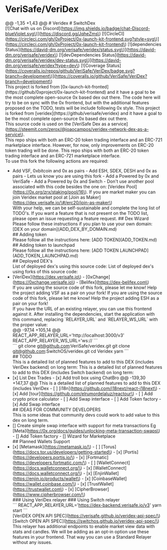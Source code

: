 # VeriSafe/VeriDex

 @@ -1,35 +1,43 @@ \# Veridex \# SwitchDex  
 \[!\[Chat with us on Discord\]\(https://img.shields.io/badge/chat-Discord-blueViolet.svg\)\]\(https://discord.gg/JqheZms\) \[!\[CircleCI\]\(https://circleci.com/gh/0xProject/0x-launch-kit-frontend.svg?style=svg\)\]\(https://circleci.com/gh/0xProject/0x-launch-kit-frontend\) \[!\[dependencies Status\]\(https://david-dm.org/verisafe/veridex/status.svg\)\]\(https://david-dm.org/verisafe/veridex\) \[!\[devDependencies Status\]\(https://david-dm.org/verisafe/veridex/dev-status.svg\)\]\(https://david-dm.org/verisafe/veridex?type=dev\) \[!\[Coverage Status\]\(https://coveralls.io/repos/github/VeriSafe/VeriDex/badge.svg?branch=development\)\]\(https://coveralls.io/github/VeriSafe/VeriDex?branch=development\)  
 This project is forked from \[0x-launch-kit-fronted\]\(https://github/0xproject/0x-launch-kit-frontend\) and it have a goal to be the most complete open-source 0x based dex out there. The code here will try to be on sync with the 0x frontend, but with the additional features proposed on the TODO, tests will be include following 0x style. This project is forked from \[veridex\]\(https://github/verisafe/veridex\) and it have a goal to be the most complete open-source 0x based dex out there.  
 This source code is used on the \[VeriSafe Dex as a service\]\(https://steemit.com/zerox/@joaocampos/veridex-network-dex-as-a-service\).  
 This repo ships with both an ERC-20 token trading interface and an ERC-721 marketplace interface. However, for now, only improvements on ERC-20 token trading will be done. This repo ships with both an ERC-20 token trading interface and an ERC-721 marketplace interface.  
 To use this fork the following actions are required:  
 - Add VSF, 0xbitcoin and 0x as pairs - Add ESH, SDEX, DESH and 0x as pairs - Lets us know you are using this fork - Add a Powered by 0x and VeriSafe - Add a Powered by 0x and Switch - Don't use another pool associated with this code besides the one on: \[Veridex Pool\]\(https://0x.org/zrx/staking/pool/16\). If you are market maker you can join Veridex market pool at \[Join as Maker\]\(https://dex.verisafe.io/\#/erc20/join-as-maker\)  
 With your help, we can be self-sustainable and complete the long list of TODO's. If you want a feature that is not present on the TODO list, please open an issue requesting a feature request. \#\# Dex Wizard  
 Please follow these instructions if you plan to use your own domain: \[DEX on your domain\]\(ADD\_DEX\_BY\_DOMAIN.md\)  
 \#\# Adding token  
 Please follow all the instructions here: \[ADD TOKEN\]\(ADD\_TOKEN.md\)  
 \#\# Adding token to launchpad  
 Please follow all the instructions here: \[ADD TOKEN LAUNCHPAD\]\(ADD\_TOKEN\_LAUNCHPAD.md\)  
 \#\# Deployed DEX's  
 List of deployed dex's using this source code: List of deployed dex's using forks of this source code:  
 - \[VeriDex\]\(https://dex.verisafe.io\) - \[0xChange\]\(https://0xchange.verisafe.io\) - \[Belifex\]\(https://dex-belifex.com\)  
 If you are using the source code of this fork, please let me know! Help the project adding VSF as a pair on your fork! If you are using the source code of this fork, please let me know! Help the project adding ESH as a pair on your fork!  
 If you have the URL of an existing relayer, you can use this frontend against it. After installing the dependencies, start the application with this command, replacing \`RELAYER\_URL\` and \`RELAYER\_WS\_URL\` with the proper value:  
   @@ -97,14 +105,14 @@ REACT\_APP\_RELAYER\_URL='http://localhost:3000/v3' REACT\_APP\_RELAYER\_WS\_URL='ws:// \`\`\`  
 \`\`\` git clone git@github.com:VeriSafe/veridex.git git clone git@github.com:SwitchOS/veridex.git cd Veridex yarn \`\`\`  
 \#\# TODO  
 This is a detailed list of planned features to add to this DEX \(includes VeriDex backend\) on long term: This is a detailed list of planned features to add to this DEX \(includes Switch backend\) on long term:  
 - \[x\] List Dex Trades - \[x\] Add troll box using ChatBro   @@ -139,30 +147,37 @@ This is a detailed list of planned features to add to this DEX \(includes VeriDex - \[ \] \[i18n\]\(https://github.com/i18next/react-i18next\) - \[x\] Add \[tour\]\(https://github.com/elrumordelaluz/reactour\) - \[ \] Add crypto price calculator - \[ \] Add Swap interface - \[ \] Add Token factory - \[x\] Add Swap interface  
 \#\# IDEAS FOR COMMUNITY DEVELOPERS  
 This is some ideas that community devs could work to add value to this dex on long term.  
 - \[\] Create simple swap interface with support for meta transactions Eg \[Meta\]\(https://0x.org/docs/guides/unlocking-meta-transaction-swaps\) - \[\] Add Token factory - \[\] Wizard for Marketplace  
 \#\# Planned Wallets Support  
 - \[x\] \[Metamask\]\(https://metamask.io/\) - \[ \] \[Torus\]\(https://docs.tor.us/developers/getting-started\) - \[x\] \[Portis\]\(https://developers.portis.io/\) - \[x\] \[Fortmatic\]\(https://developers.fortmatic.com/\) - \[ \] \[WalletConnect\]\(https://docs.walletconnect.org/\) - \[x\] \[WalletConnect\]\(https://docs.walletconnect.org/\) - \[x\] \[EnjinWallet\]\(https://enjin.io/products/wallet\) - \[x\] \[CoinbaseWallet\]\(https://wallet.coinbase.com/\) - \[x\] \[TrustWallet\]\(https://trustwallet.com\) - \[x\] \[CipherBrowser\]\(https://www.cipherbrowser.com/\)  
 \#\#\# Using VeriDex relayer \#\#\# Using Switch relayer  
 \`\`\` REACT\_APP\_RELAYER\_URL='https://dex-backend.verisafe.io/v3' yarn start \`\`\`  
 \[VeriDEX OPEN API SPEC\]\(https://verisafe.github.io/veridex-api-spec/\) \[Switch OPEN API SPEC\]\(https://switchos.github.io/veridex-api-spec/\)  
 This relayer has additional endpoints to enable market view data with stats and candles. We will be adding as an opt-in option use these features in your frontend. That way you can use a Standard Relayer without any issues.  
 

